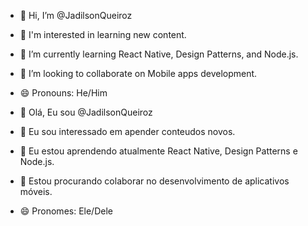 - 👋 Hi, I’m @JadilsonQueiroz
- 👀 I'm interested in learning new content.
- 🌱 I’m currently learning React Native, Design Patterns, and Node.js.
- 💞️ I’m looking to collaborate on Mobile apps development.
- 😄 Pronouns: He/Him


- 👋 Olá, Eu sou @JadilsonQueiroz
- 👀 Eu sou interessado em apender conteudos novos.
- 🌱 Eu estou aprendendo atualmente React Native, Design Patterns e Node.js.
- 💞️ Estou procurando colaborar no desenvolvimento de aplicativos móveis.
- 😄 Pronomes: Ele/Dele
